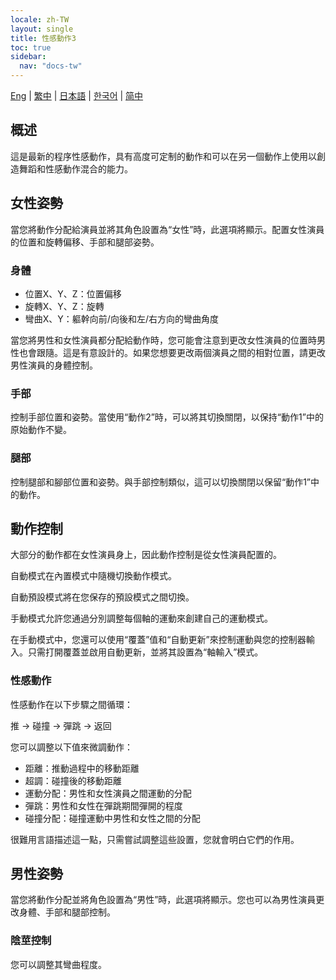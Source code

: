 ```yaml
---
locale: zh-TW
layout: single
title: 性感動作3
toc: true
sidebar:
  nav: "docs-tw"
---
```

[Eng](/dancexr/features/sm3_motion) | [繁中](/tw/dancexr/features/sm3_motion) | [日本語](/jp/dancexr/features/sm3_motion) | [한국어](/kr/dancexr/features/sm3_motion) | [简中](/zh/dancexr/features/sm3_motion)


## 概述
這是最新的程序性感動作，具有高度可定制的動作和可以在另一個動作上使用以創造舞蹈和性感動作混合的能力。

## 女性姿勢
當您將動作分配給演員並將其角色設置為“女性”時，此選項將顯示。配置女性演員的位置和旋轉偏移、手部和腿部姿勢。

### 身體
* 位置X、Y、Z：位置偏移
* 旋轉X、Y、Z：旋轉
* 彎曲X、Y：軀幹向前/向後和左/右方向的彎曲角度

當您將男性和女性演員都分配給動作時，您可能會注意到更改女性演員的位置時男性也會跟隨。這是有意設計的。如果您想要更改兩個演員之間的相對位置，請更改男性演員的身體控制。

### 手部
控制手部位置和姿勢。當使用“動作2”時，可以將其切換關閉，以保持“動作1”中的原始動作不變。

### 腿部
控制腿部和腳部位置和姿勢。與手部控制類似，這可以切換關閉以保留“動作1”中的動作。


## 動作控制
大部分的動作都在女性演員身上，因此動作控制是從女性演員配置的。

自動模式在內置模式中隨機切換動作模式。

自動預設模式將在您保存的預設模式之間切換。

手動模式允許您通過分別調整每個軸的運動來創建自己的運動模式。

在手動模式中，您還可以使用“覆蓋”值和“自動更新”來控制運動與您的控制器輸入。只需打開覆蓋並啟用自動更新，並將其設置為“軸輸入”模式。

### 性感動作
性感動作在以下步驟之間循環：

推 -> 碰撞 -> 彈跳 -> 返回

您可以調整以下值來微調動作：
* 距離：推動過程中的移動距離
* 超調：碰撞後的移動距離
* 運動分配：男性和女性演員之間運動的分配
* 彈跳：男性和女性在彈跳期間彈開的程度
* 碰撞分配：碰撞運動中男性和女性之間的分配

很難用言語描述這一點，只需嘗試調整這些設置，您就會明白它們的作用。


## 男性姿勢
當您將動作分配並將角色設置為“男性”時，此選項將顯示。您也可以為男性演員更改身體、手部和腿部控制。

### 陰莖控制
您可以調整其彎曲程度。